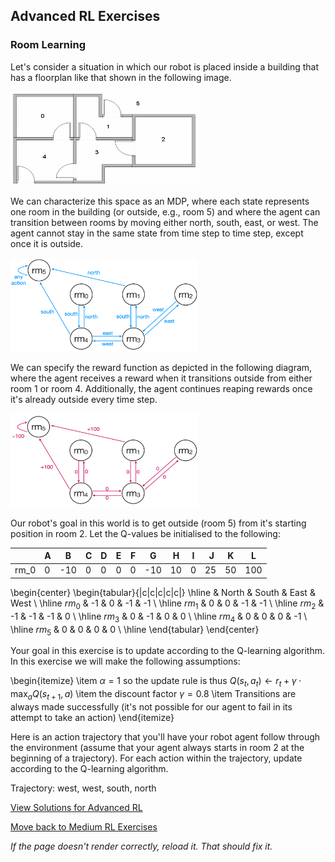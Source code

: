 ## Advanced RL Exercises

### Room Learning

Let's consider a situation in which our robot is placed inside a building that has a floorplan like that shown in the following image. 

<img src="https://github.com/UMdecisionsupport/DecisionSupport2023/blob/main/images/rooms1.gif" width="300" height="150">

We can characterize this space as an MDP, where each state represents one room in the building (or outside, e.g., room 5) and where the agent can transition between rooms by moving either north, south, east, or west. The agent cannot stay in the same state from time step to time step, except once it is outside. 

<img src="https://github.com/UMdecisionsupport/DecisionSupport2023/blob/main/images/rooms2.png" width="300" height="150">

We can specify the reward function as depicted in the following diagram, where the agent receives a reward when it transitions outside from either room 1 or room 4. Additionally, the agent continues reaping rewards once it's already outside every time step. 

<img src="https://github.com/UMdecisionsupport/DecisionSupport2023/blob/main/images/rooms3.png" width="300" height="150">

Our robot's goal in this world is to get outside (room 5) from it's starting position in room 2. Let the Q-values be initialised to the following:

|        | A | B | C | D | E | F | G | H | I | J | K | L |
|--------|---|---|---|---|---|---|---|---|---|---|---|---|
|rm_0    | 0 |-10| 0 | 0 | 0 | 0 |-10| 10| 0 | 25| 50|100|

\begin{center}
\begin{tabular}{|c|c|c|c|c|} 
 \hline
  & North & South & East & West \\ 
 \hline
 $rm_0$ & -1 & 0 & -1 & -1 \\ 
 \hline
 $rm_1$ & 0 & 0 & -1 & -1 \\ 
 \hline
 $rm_2$ & -1 & -1 & -1 & 0 \\ 
 \hline
 $rm_3$ & 0 & -1 & 0 & 0 \\ 
 \hline
 $rm_4$ & 0 & 0 & 0 & -1 \\ 
 \hline
 $rm_5$ & 0 & 0 & 0 & 0 \\ 
 \hline
\end{tabular}
\end{center}

Your goal in this exercise is to update according to the Q-learning algorithm. In this exercise we will make the following assumptions:

\begin{itemize}
    \item $\alpha=1$ so the update rule is thus $Q(s_t,a_t)\leftarrow r_t + \gamma\cdot\max_{a}Q(s_{t+1},a)$
    \item the discount factor $\gamma=0.8$
    \item Transitions are always made successfully (it's not possible for our agent to fail in its attempt to take an action)
\end{itemize}

Here is an action trajectory that you'll have your robot agent follow through the environment (assume that your agent always starts in room 2 at the beginning of a trajectory). For each action within the trajectory, update according to the Q-learning algorithm.

Trajectory: west, west, south, north 






[View Solutions for Advanced RL](https://github.com/UMdecisionsupport/DecisionSupport2023/blob/main/RL/Solutions/Advanced_Solutions.md)

[Move back to Medium RL Exercises](https://github.com/UMdecisionsupport/DecisionSupport2023/blob/main/RL/Medium.md)

*If the page doesn't render correctly, reload it. That should fix it.*
